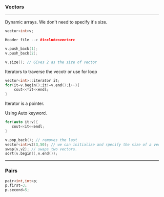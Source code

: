 ### Vectors 

---

Dynamic arrays.
We don't need to specify it's size.

```cpp
vector<int>v;

Header file --> #include<vector>

v.push_back(1);
v.push_back(2);

v.size(); // Gives 2 as the size of vector
```

Iterators to traverse the vecotr or use for loop

```cpp
vector<int>::iterator it;
for(it=v.begin();it!=v.end();i++){
    cout<<*it<<endl;
}
```

Iterator is a pointer.

Using Auto keyword. 

```cpp
for(auto it:v){
   cout<<it<<endl;
}
```
```cpp
v.pop_back(); // removes the last 
vector<int>v2(3,50); // we can initialize and specify the size of a vector using the given syntax
swap(v,v2); // swaps two vectors.
sort(v.begin(),v.end());
```

---

### Pairs


```cpp
pair<int,int>p;
p.first=3;
p.second=5;
```



